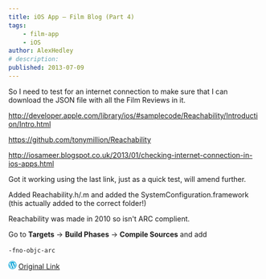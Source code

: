 ```yaml
---
title: iOS App – Film Blog (Part 4)
tags:
    - film-app
    - iOS
author: AlexHedley
# description: 
published: 2013-07-09
---
```


So I need to test for an internet connection to make sure that I can download the JSON file with all the Film Reviews in it.

http://developer.apple.com/library/ios/#samplecode/Reachability/Introduction/Intro.html

https://github.com/tonymillion/Reachability

http://iosameer.blogspot.co.uk/2013/01/checking-internet-connection-in-ios-apps.html

Got it working using the last link, just as a quick test, will amend further.

Added Reachability.h/.m and added the SystemConfiguration.framework (this actually added to the correct folder!)

Reachability was made in 2010 so isn't ARC complient.

Go to **Targets** -> **Build Phases** -> **Compile Sources** and add

`-fno-objc-arc`

![Wordpress](../images/wordpress.png "Wordpress") [Original Link](https://alexhedley.wordpress.com/2013/07/09/ios-app-film-blog-part-4/)
